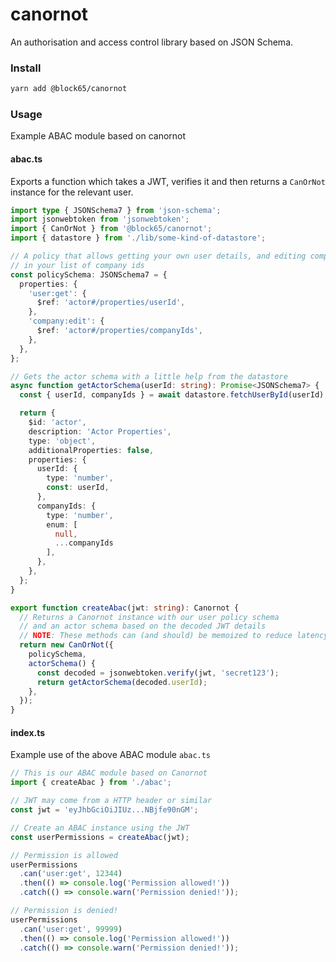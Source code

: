# canornot

An authorisation and access control library based on JSON Schema.

### Install

```bash
yarn add @block65/canornot
```

### Usage

Example ABAC module based on canornot

#### abac.ts

Exports a function which takes a JWT, verifies it and then returns a `CanOrNot`
instance for the relevant user.

```typescript
import type { JSONSchema7 } from 'json-schema';
import jsonwebtoken from 'jsonwebtoken';
import { CanOrNot } from '@block65/canornot';
import { datastore } from './lib/some-kind-of-datastore';

// A policy that allows getting your own user details, and editing companies
// in your list of company ids
const policySchema: JSONSchema7 = {
  properties: {
    'user:get': {
      $ref: 'actor#/properties/userId',
    },
    'company:edit': {
      $ref: 'actor#/properties/companyIds',
    },
  },
};

// Gets the actor schema with a little help from the datastore
async function getActorSchema(userId: string): Promise<JSONSchema7> {
  const { userId, companyIds } = await datastore.fetchUserById(userId);

  return {
    $id: 'actor',
    description: 'Actor Properties',
    type: 'object',
    additionalProperties: false,
    properties: {
      userId: {
        type: 'number',
        const: userId,
      },
      companyIds: {
        type: 'number',
        enum: [
          null,
          ...companyIds
        ],
      },
    },
  };
}

export function createAbac(jwt: string): Canornot {
  // Returns a Canornot instance with our user policy schema
  // and an actor schema based on the decoded JWT details
  // NOTE: These methods can (and should) be memoized to reduce latency
  return new CanOrNot({
    policySchema,
    actorSchema() {
      const decoded = jsonwebtoken.verify(jwt, 'secret123');
      return getActorSchema(decoded.userId);
    },
  });
}
```

#### index.ts

Example use of the above ABAC module `abac.ts`

```typescript
// This is our ABAC module based on Canornot
import { createAbac } from './abac';

// JWT may come from a HTTP header or similar
const jwt = 'eyJhbGciOiJIUz...NBjfe90nGM';

// Create an ABAC instance using the JWT
const userPermissions = createAbac(jwt);

// Permission is allowed
userPermissions
  .can('user:get', 12344)
  .then(() => console.log('Permission allowed!'))
  .catch(() => console.warn('Permission denied!'));

// Permission is denied!
userPermissions
  .can('user:get', 99999)
  .then(() => console.log('Permission allowed!'))
  .catch(() => console.warn('Permission denied!'));
```
